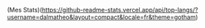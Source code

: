 (Mes Stats)(https://github-readme-stats.vercel.app/api/top-langs/?username=dalmatheo&layout=compact&locale=fr&theme=gotham)
